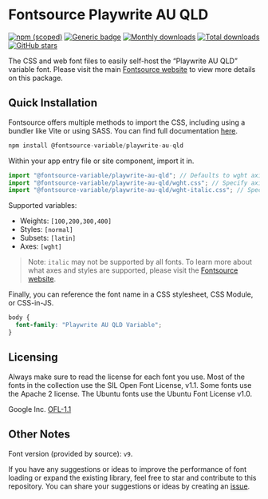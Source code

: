 # Fontsource Playwrite AU QLD

[![npm (scoped)](https://img.shields.io/npm/v/@fontsource-variable/playwrite-au-qld?color=brightgreen)](https://www.npmjs.com/package/@fontsource-variable/playwrite-au-qld) [![Generic badge](https://img.shields.io/badge/fontsource-passing-brightgreen)](https://github.com/fontsource/fontsource) [![Monthly downloads](https://badgen.net/npm/dm/@fontsource-variable/playwrite-au-qld)](https://github.com/fontsource/fontsource) [![Total downloads](https://badgen.net/npm/dt/@fontsource-variable/playwrite-au-qld)](https://github.com/fontsource/fontsource) [![GitHub stars](https://img.shields.io/github/stars/fontsource/fontsource.svg?style=social&label=Star)](https://github.com/fontsource/fontsource/stargazers)

The CSS and web font files to easily self-host the “Playwrite AU QLD” variable font. Please visit the main [Fontsource website](https://fontsource.org/fonts/playwrite-au-qld) to view more details on this package.

## Quick Installation

Fontsource offers multiple methods to import the CSS, including using a bundler like Vite or using SASS. You can find full documentation [here](https://fontsource.org/docs/getting-started/introduction).

```javascript
npm install @fontsource-variable/playwrite-au-qld
```

Within your app entry file or site component, import it in.

```javascript
import "@fontsource-variable/playwrite-au-qld"; // Defaults to wght axis
import "@fontsource-variable/playwrite-au-qld/wght.css"; // Specify axis
import "@fontsource-variable/playwrite-au-qld/wght-italic.css"; // Specify axis and style
```

Supported variables:
- Weights: `[100,200,300,400]`
- Styles: `[normal]`
- Subsets: `[latin]`
- Axes: `[wght]`

> Note: `italic` may not be supported by all fonts. To learn more about what axes and styles are supported, please visit the [Fontsource website](https://fontsource.org/fonts/playwrite-au-qld).

Finally, you can reference the font name in a CSS stylesheet, CSS Module, or CSS-in-JS.

```css
body {
  font-family: "Playwrite AU QLD Variable";
}
```

## Licensing
Always make sure to read the license for each font you use. Most of the fonts in the collection use the SIL Open Font License, v1.1. Some fonts use the Apache 2 license. The Ubuntu fonts use the Ubuntu Font License v1.0.

Google Inc.
[OFL-1.1](http://scripts.sil.org/OFL)

## Other Notes
Font version (provided by source): `v9`.

If you have any suggestions or ideas to improve the performance of font loading or expand the existing library, feel free to star and contribute to this repository. You can share your suggestions or ideas by creating an [issue](https://github.com/fontsource/fontsource/issues).